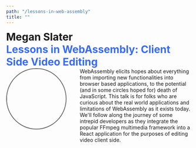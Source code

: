 ```yaml
---
path: "/lessons-in-web-assembly"
title: ""
---
```

<h1 style="margin:0;padding:0">Megan Slater</h1>
<h1 style="margin:0;padding:0;color:rgb(55, 107, 251);">Lessons in WebAssembly: Client Side Video Editing</h1>
<div style="display:grid;grid-template-columns: 200px auto">
<div><img style="max-width: 80%;max-height: 80%;border-radius: 50%;border: 2px solid #666;" height="200" width="200" src="/slater.jpg"></div>
<div>WebAssembly elicits hopes about everything from importing new functionalities into browser based applications, to the potential (and in some circles hoped for) death of JavaScript. This talk is for folks who are curious about the real world applications and limitations of WebAssembly as it exists today. We'll follow along the journey of some intrepid developers as they integrate the popular FFmpeg multimedia framework into a React application for the purposes of editing video client side.</div>
</div>
